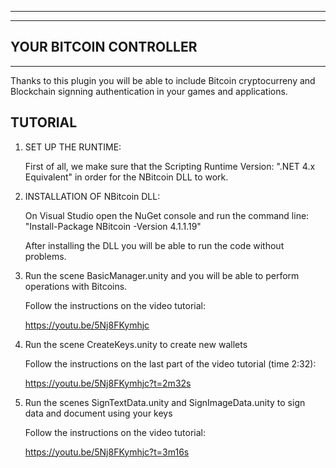 -----------------------
-----------------------
YOUR BITCOIN CONTROLLER
-----------------------
-----------------------

Thanks to this plugin you will be able to include Bitcoin cryptocurreny and Blockchain signning authentication
in your games and applications.

TUTORIAL
--------

 1. SET UP THE RUNTIME:

	First of all, we make sure that the Scripting Runtime Version: ".NET 4.x Equivalent" in order for the NBitcoin DLL to work.
 
 2. INSTALLATION OF NBitcoin DLL:
 
	On Visual Studio open the NuGet console and run the command line: "Install-Package NBitcoin -Version 4.1.1.19"
	
	After installing the DLL you will be able to run the code without problems.

  3. Run the scene BasicManager.unity and you will be able to perform operations with Bitcoins.
  
	 Follow the instructions on the video tutorial:
	 
		https://youtu.be/5Nj8FKymhjc
		
  4. Run the scene CreateKeys.unity to create new wallets
  
	 Follow the instructions on the last part of the video tutorial (time 2:32):
	 
		https://youtu.be/5Nj8FKymhjc?t=2m32s
		
  5. Run the scenes SignTextData.unity and SignImageData.unity to sign data and document using your keys
  
	 Follow the instructions on the video tutorial:
	 
		https://youtu.be/5Nj8FKymhjc?t=3m16s
		
